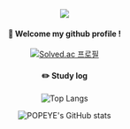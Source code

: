 <div align="center"> 
  
<img src="https://capsule-render.vercel.app/api?type=waving&color=auto&height=200&section=header&text=POPEYE&fontSize=50" />

####  :wave: Welcome my github profile !

[![Solved.ac 프로필](http://mazassumnida.wtf/api/v2/generate_badge?boj=popeye0617)](https://solved.ac/popeye0617)

#### :pencil2: Study log

![Top Langs](https://github-readme-stats.vercel.app/api/top-langs/?username=popeye0618&layout=compact&theme=radical)

![POPEYE's GitHub stats](https://github-readme-stats.vercel.app/api?username=popeye0618&show_icons=true&theme=radical)

</div>
